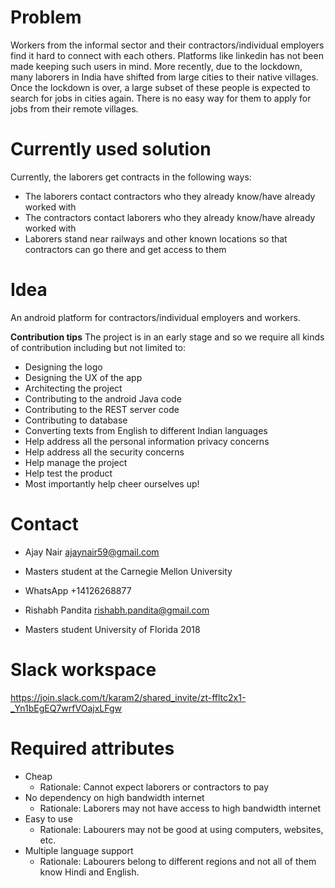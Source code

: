 # **Problem**
Workers from the informal sector and their contractors/individual employers find it hard to connect with each others. Platforms like linkedin has not been made keeping such users in mind. More recently, due to the lockdown, many laborers in India have shifted from large cities to their native villages. Once the lockdown is over, a large subset of these people is expected to search for jobs in cities again. There is no easy way for them to apply for jobs from their remote villages.

# **Currently used solution**
Currently, the laborers get contracts in the following ways:
- The laborers contact contractors who they already know/have already worked with
- The contractors contact laborers who they already know/have already worked with
- Laborers stand near railways and other known locations so that contractors can go there and get access to them

# **Idea**
An android platform for contractors/individual employers and workers. 

**Contribution tips**
The project is in an early stage and so we require all kinds of contribution including but not limited to:
- Designing the logo
- Designing the UX of the app
- Architecting the project
- Contributing to the android Java code
- Contributing to the REST server code
- Contributing to database
- Converting texts from English to different Indian languages
- Help address all the personal information privacy concerns
- Help address all the security concerns
- Help manage the project
- Help test the product
- Most importantly help cheer ourselves up!

# **Contact**
* Ajay Nair ajaynair59@gmail.com
* Masters student at the Carnegie Mellon University
* WhatsApp +14126268877

* Rishabh Pandita rishabh.pandita@gmail.com
* Masters student University of Florida 2018

# **Slack workspace**
https://join.slack.com/t/karam2/shared_invite/zt-ffltc2x1-_Yn1bEgEQ7wrfVOajxLFgw

# **Required attributes**
* Cheap
  * Rationale: Cannot expect laborers or contractors to pay
* No dependency on high bandwidth internet
  * Rationale: Laborers may not have access to high bandwidth internet
* Easy to use
  * Rationale: Labourers may not be good at using computers, websites, etc.
* Multiple language support
  * Rationale: Labourers belong to different regions and not all of them know Hindi and English.
